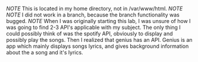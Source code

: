 *NOTE* This is located in my home directory, not in /var/www/html. *NOTE*
*NOTE* I did not work in a branch, because the branch functionality was bugged. *NOTE*
When I was originally starting this lab, I was unsure of how I was going to find 2-3 API's applicable with my subject.
The only thing I could possibly think of was the spotify API, obviously to display and possibly play the songs.
Then I realized that genius has an API.
Genius is an app which mainly displays songs lyrics, and gives background information about the a song and it's lyrics.